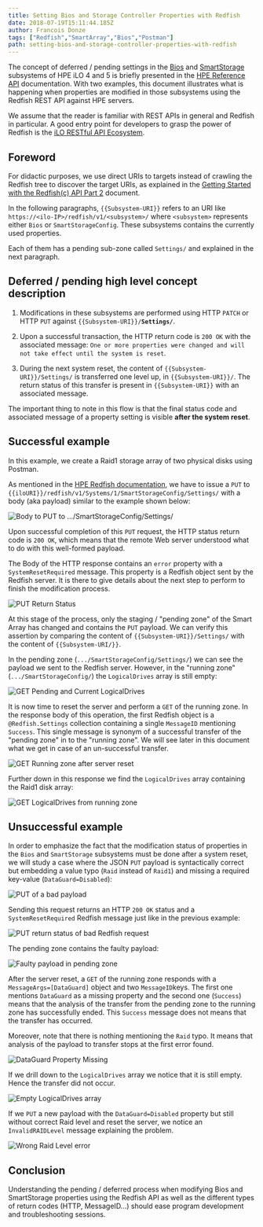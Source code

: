 ```yaml
---
title: Setting Bios and Storage Controller Properties with Redfish
date: 2018-07-19T15:11:44.185Z
author: Francois Donze 
tags: ["Redfish","SmartArray","Bios","Postman"]
path: setting-bios-and-storage-controller-properties-with-redfish
---
```

The concept of deferred / pending settings in the [Bios]( https://hewlettpackard.github.io/ilo-rest-api-docs/ilo5/#changing-pending-settings-and-understanding-redfish-settings) and [SmartStorage]( https://hewlettpackard.github.io/ilo-rest-api-docs/ilo5/#smartstorage-configuration) subsystems of HPE iLO 4 and 5 is briefly presented in the [HPE Reference API]( https://hewlettpackard.github.io/ilo-rest-api-docs/ilo5/) documentation. With two examples, this document illustrates what is happening when properties are modified in those subsystems using the Redfish REST API against HPE servers.

We assume that the reader is familiar with REST APIs in general and Redfish in particular. A good entry point for developers to grasp the power of Redfish is the [iLO RESTful API Ecosystem](https://www.hpe.com/us/en/servers/restful-api.html#).

## Foreword

For didactic purposes, we use direct URIs to targets instead of crawling  the Redfish tree to discover the target URIs, as explained in the [Getting Started with the Redfish(c) API Part 2](https://developer.hpe.com/blog/getting-started-with-the-redfish-api-part-2) document.

In the following paragraphs, `{{Subsystem-URI}}` refers to an URI like `https://<ilo-IP>/redfish/v1/<subsystem>/` where `<subsystem>` represents either `Bios` or `SmartStorageConfig`. These subsystems contains the currently used properties.

Each of them has a pending sub-zone called `Settings/` and explained in the next paragraph.

## Deferred / pending high level concept description

1. Modifications in these subsystems are performed using HTTP `PATCH` or HTTP `PUT` against `{{Subsystem-URI}}/`**`Settings/`**.

2. Upon a successful transaction, the HTTP return code is `200 OK` with the associated message: `One or more properties were changed and will not take effect until the system is reset`.

3. During the next system reset, the content of `{{Subsystem-URI}}/Settings/` is transferred one level up, in `{{Subsystem-URI}}/`. The return status of this transfer is present in `{{Subsystem-URI}}` with an associated message.

The important thing to note in this flow is that the final status code and associated message of a property setting is visible **after the system reset**.

## Successful example

In this example, we create a Raid1 storage array of two physical disks using Postman.

As mentioned in the [HPE Redfish documentation](https://hewlettpackard.github.io/ilo-rest-api-docs/ilo5/#create-logical-drives), we have to issue a `PUT` to `{{iloURI}}/redfish/v1/Systems/1/SmartStorageConfig/Settings/` with a body (aka payload) similar to the example shown below:

![Body to PUT to .../SmartStorageConfig/Settings/](https://redfish-lab.sourceforge.io/media/redfish-wiki/Setting-Bios-and-StorageControllerProperties-with-Redfish/1-PUT-Body.png)

Upon successful completion of this `PUT` request, the HTTP status return code is `200 OK`, which means that the remote Web server understood what to do with this well-formed payload.

The Body of the HTTP response contains an `error` property with a `SystemResetRequired` message. This property is a Redfish object sent by the Redfish server. It is there to give details about the next step to perform to finish the modification process.

![PUT Return Status](https://redfish-lab.sourceforge.io/media/redfish-wiki/Setting-Bios-and-StorageControllerProperties-with-Redfish/2-PUT-Return-Status.png)

At this stage of the process, only the staging / "pending zone" of the Smart Array has changed and contains the `PUT` payload. We can verify this assertion by comparing the content of  `{{Subsystem-URI}}/Settings/` with the content of `{{Subsystem-URI/}}`.

In the pending zone (`.../SmartStorageConfig/Settings/`) we can see the payload we sent to the Redfish server. However, in the "running zone" (`.../SmartStorageConfig/`) the `LogicalDrives` array is still empty:

![GET Pending and Current LogicalDrives](https://redfish-lab.sourceforge.io/media/redfish-wiki/Setting-Bios-and-StorageControllerProperties-with-Redfish/4-GetPendingLogicalDrives.png)

It is now time to reset the server and perform a `GET` of the running zone. In the response body of this operation, the first Redfish object is a `@Redfish.Settings` collection containing a single `MessageID` mentioning `Success`. This single message is synonym of a successful transfer of the "pending zone" in to the "running zone". We will see later in this document what we get in case of an un-successful transfer.

![GET Running zone after server reset](https://redfish-lab.sourceforge.io/media/redfish-wiki/Setting-Bios-and-StorageControllerProperties-with-Redfish/5-GetAfterReset.png)

Further down in this response we find the `LogicalDrives` array containing the Raid1 disk array:

![GET LogicalDrives from running zone](https://redfish-lab.sourceforge.io/media/redfish-wiki/Setting-Bios-and-StorageControllerProperties-with-Redfish/6-GetAfterReset-2.png)

## Unsuccessful example

In order to emphasize the fact that the modification status of properties in the `Bios` and `SmartStorage` subsystems must be done after a system reset, we will study a case where the JSON `PUT` payload is syntactically correct but embedding a value typo (`Raid` instead of `Raid1`) and missing a required key-value (`DataGuard=Disabled`):

![PUT of a bad payload](https://redfish-lab.sourceforge.io/media/redfish-wiki/Setting-Bios-and-StorageControllerProperties-with-Redfish/7-BadPayload.png)

Sending this request returns an HTTP `200 OK` status and a `SystemResetRequired` Redfish message just like in the previous example:

![PUT return status of bad Redfish request](https://redfish-lab.sourceforge.io/media/redfish-wiki/Setting-Bios-and-StorageControllerProperties-with-Redfish/8-PUT-Return-Status-of-Bad-Request.png)

The pending zone contains the faulty payload:

![Faulty payload in pending zone](https://redfish-lab.sourceforge.io/media/redfish-wiki/Setting-Bios-and-StorageControllerProperties-with-Redfish/9-PendingZoneWithBadRequest.png)

After the server reset, a `GET` of the running zone responds with a `MessageArgs=[DataGuard]` object and two `MessageID`keys. The first one mentions `DataGuard` as a missing property and the second one (`Success`) means that the analysis of the transfer from the pending zone to the running zone has successfully ended. This `Success` message does not means that the transfer has occurred.

Moreover, note that there is nothing mentioning the `Raid` typo. It means that analysis of the payload to transfer stops at the first error found.

![DataGuard Property Missing](https://redfish-lab.sourceforge.io/media/redfish-wiki/Setting-Bios-and-StorageControllerProperties-with-Redfish/10-DataGuardPropertyMissing.png)

If we drill down to the `LogicalDrives` array we notice that it is still empty. Hence the transfer did not occur.

![Empty LogicalDrives array](https://redfish-lab.sourceforge.io/media/redfish-wiki/Setting-Bios-and-StorageControllerProperties-with-Redfish/11-EmptyLogicalDrivesArray.png)

If we `PUT` a new payload with the `DataGuard=Disabled` property but still without correct Raid level and reset the server, we notice an `InvalidRAIDLevel` message explaining the problem.

![Wrong Raid Level error](https://redfish-lab.sourceforge.io/media/redfish-wiki/Setting-Bios-and-StorageControllerProperties-with-Redfish/12-WrongRaidLevel.png)

## Conclusion

Understanding the pending / deferred process when modifying Bios and SmartStorage properties using the Redfish API as well as the different types of return codes (HTTP, MessageID...) should ease program development and troubleshooting sessions.